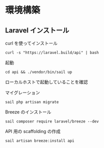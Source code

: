 # 環境構築

## Laravel インストール

curl を使ってインストール

```
curl -s "https://laravel.build/api" | bash
```

起動

```
cd api && ./vendor/bin/sail up
```

ローカルホストで起動していることを確認

マイグレーション

```
sail php artisan migrate
```

Breeze のインストール

```
sail composer require laravel/breeze --dev
```

API 用の scaffolding の作成

```
sail artisan breeze:install api
```
